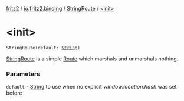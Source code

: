 [fritz2](../../index.md) / [io.fritz2.binding](../index.md) / [StringRoute](index.md) / [&lt;init&gt;](./-init-.md)

# &lt;init&gt;

`StringRoute(default: `[`String`](https://kotlinlang.org/api/latest/jvm/stdlib/kotlin/-string/index.html)`)`

[StringRoute](index.md) is a simple [Route](../-route/index.md) which
marshals and unmarshals nothing.

### Parameters

`default` - [String](https://kotlinlang.org/api/latest/jvm/stdlib/kotlin/-string/index.html) to use when no explicit *window.location.hash* was set before